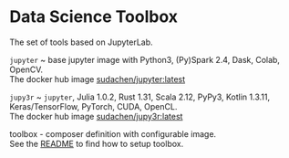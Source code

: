 # Data Science Toolbox  

The set of tools based on JupyterLab.

`jupyter` ~ base jupyter image with Python3, (Py)Spark 2.4, Dask, Colab, OpenCV.    
The docker hub image [sudachen/jupyter:latest](http://hub.docker.com/r/sudachen/jupyter)

`jupy3r` ~ `jupyter`, Julia 1.0.2, Rust 1.31, Scala 2.12, PyPy3, Kotlin 1.3.11, Keras/TensorFlow, PyTorch, CUDA, OpenCL.   
The docker hub image [sudachen/jupy3r:latest](http://hub.docker.com/r/sudachen/jupy3r)

toolbox - composer definition with configurable image.   
See the [README](https://github.com/sudachen/dstoolbox/blob/master/toolbox/README.md) to find how to setup toolbox.

